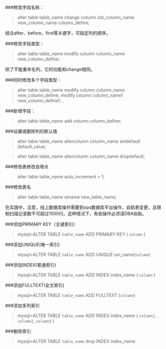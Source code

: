###修改字段名称：
>alter table table_name change column old_column_name new_column_name column_define;

结合after、before，first等关键字，可指定列的顺序。

###修改字段类型：
>alter table table_name modify column column_name new_column_define;

除了不能重命名列，它的功能和change相同。

###同时修改多个字段类型：
>alter table table_name modify column column_name new_column_define, modify column column_name1 new_column_define1...

###新增字段：
>alter table table_name add column column_define;

###设置或删除列的默认值
>alter table table_name altercolumn column_name setdefault default_value;

>alter table table_name altercolumn column_name dropdefault;

###修改表修改自增点
>alter table table_name auto_increment = 1; 

###修改表名
>alter table table_name rename new_table_name;

在实践中，注意，线上数据库操作需要到ops数据库平台操作，自助表变更，且限制扫描记录数不可超过1000行。这种情况下，有些操作必须请DBA协助。

###添加PRIMARY KEY（主键索引）
>mysql>ALTER TABLE `table_name` ADD PRIMARY KEY ( `column` )

###添加UNIQUE(唯一索引) 
>mysql>ALTER TABLE `table_name` ADD UNIQUE uni_name(`column`) 

###添加INDEX(普通索引) 
>mysql>ALTER TABLE `table_name` ADD INDEX index_name ( `column` )

###添加FULLTEXT(全文索引) 
>mysql>ALTER TABLE `table_name` ADD FULLTEXT (`column`) 

###添加多列索引
>mysql>ALTER TABLE `table_name` ADD INDEX index_name ( `column1`, `column2`, `column3` )

###删除索引
>mysql>ALTER TABLE `table_name` drop INDEX index_name